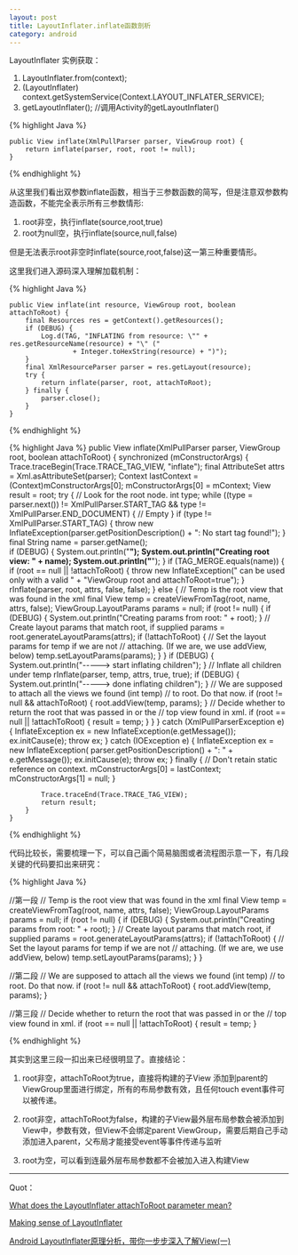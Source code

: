 ```yaml
---
layout: post
title: LayoutInflater.inflate函数剖析
category: android
---
```


LayoutInflater 实例获取：

1. LayoutInflater.from(context);                
2. (LayoutInflater) context.getSystemService(Context.LAYOUT_INFLATER_SERVICE);          
3. getLayoutInflater(); //调用Activity的getLayoutInflater()         




{% highlight Java %}

    public View inflate(XmlPullParser parser, ViewGroup root) {
        return inflate(parser, root, root != null);
    }

{%  endhighlight %}

从这里我们看出双参数inflate函数，相当于三参数函数的简写，但是注意双参数构造函数，不能完全表示所有三参数情形:

1. root非空，执行inflate(source,root,true)         
2. root为null空，执行inflate(source,null,false)       

但是无法表示root非空时inflate(source,root,false)这一第三种重要情形。

这里我们进入源码深入理解加载机制：

{% highlight Java %}

    public View inflate(int resource, ViewGroup root, boolean attachToRoot) {
        final Resources res = getContext().getResources();
        if (DEBUG) {
            Log.d(TAG, "INFLATING from resource: \"" + res.getResourceName(resource) + "\" ("
                    + Integer.toHexString(resource) + ")");
        }
        final XmlResourceParser parser = res.getLayout(resource);
        try {
            return inflate(parser, root, attachToRoot);
        } finally {
            parser.close();
        }
    }

{%  endhighlight %}

{% highlight Java %}
public View inflate(XmlPullParser parser, ViewGroup root, boolean attachToRoot) {
        synchronized (mConstructorArgs) {
            Trace.traceBegin(Trace.TRACE_TAG_VIEW, "inflate");
            final AttributeSet attrs = Xml.asAttributeSet(parser);
            Context lastContext = (Context)mConstructorArgs[0];
            mConstructorArgs[0] = mContext;
            View result = root;
            try {
                // Look for the root node.
                int type;
                while ((type = parser.next()) != XmlPullParser.START_TAG &&
                        type != XmlPullParser.END_DOCUMENT) {
                    // Empty
                }
                if (type != XmlPullParser.START_TAG) {
                    throw new InflateException(parser.getPositionDescription()
                            + ": No start tag found!");
                }
                final String name = parser.getName();                
                if (DEBUG) {
                    System.out.println("**************************");
                    System.out.println("Creating root view: "
                            + name);
                    System.out.println("**************************");
                }
                if (TAG_MERGE.equals(name)) {
                    if (root == null || !attachToRoot) {
                        throw new InflateException("<merge /> can be used only with a valid "
                                + "ViewGroup root and attachToRoot=true");
                    }
                    rInflate(parser, root, attrs, false, false);
                } else {
                    // Temp is the root view that was found in the xml
                    final View temp = createViewFromTag(root, name, attrs, false);
                    ViewGroup.LayoutParams params = null;
                    if (root != null) {
                        if (DEBUG) {
                            System.out.println("Creating params from root: " +
                                    root);
                        }
                        // Create layout params that match root, if supplied
                        params = root.generateLayoutParams(attrs);
                        if (!attachToRoot) {
                            // Set the layout params for temp if we are not
                            // attaching. (If we are, we use addView, below)
                            temp.setLayoutParams(params);
                        }
                    }
                    if (DEBUG) {
                        System.out.println("-----> start inflating children");
                    }
                    // Inflate all children under temp
                    rInflate(parser, temp, attrs, true, true);
                    if (DEBUG) {
                        System.out.println("-----> done inflating children");
                    }
                    // We are supposed to attach all the views we found (int temp)
                    // to root. Do that now.
                    if (root != null && attachToRoot) {
                        root.addView(temp, params);
                    }
                    // Decide whether to return the root that was passed in or the
                    // top view found in xml.
                    if (root == null || !attachToRoot) {
                        result = temp;
                    }
                }
            } catch (XmlPullParserException e) {
                InflateException ex = new InflateException(e.getMessage());
                ex.initCause(e);
                throw ex;
            } catch (IOException e) {
                InflateException ex = new InflateException(
                        parser.getPositionDescription()
                        + ": " + e.getMessage());
                ex.initCause(e);
                throw ex;
            } finally {
                // Don't retain static reference on context.
                mConstructorArgs[0] = lastContext;
                mConstructorArgs[1] = null;
            }

            Trace.traceEnd(Trace.TRACE_TAG_VIEW);
            return result;
        }
    }

{%  endhighlight %}

代码比较长，需要梳理一下，可以自己画个简易脑图或者流程图示意一下，有几段关键的代码要扣出来研究：


{% highlight Java %}

//第一段
                    // Temp is the root view that was found in the xml
                    final View temp = createViewFromTag(root, name, attrs, false);
                    ViewGroup.LayoutParams params = null;
                    if (root != null) {
                        if (DEBUG) {
                            System.out.println("Creating params from root: " +
                                    root);
                        }
                        // Create layout params that match root, if supplied
                        params = root.generateLayoutParams(attrs);
                        if (!attachToRoot) {
                            // Set the layout params for temp if we are not
                            // attaching. (If we are, we use addView, below)
                            temp.setLayoutParams(params);
                        }
                    }

//第二段
                    // We are supposed to attach all the views we found (int temp)
                    // to root. Do that now.
                    if (root != null && attachToRoot) {
                        root.addView(temp, params);
                    }

//第三段
                    // Decide whether to return the root that was passed in or the
                    // top view found in xml.
                    if (root == null || !attachToRoot) {
                        result = temp;
                    }

{%  endhighlight %}

其实到这里三段一扣出来已经很明显了。直接结论：

1.  root非空，attachToRoot为true，直接将构建的子View 添加到parent的ViewGroup里面进行绑定，所有的布局参数有效，且任何touch event事件可以被传递。

2.  root非空，attachToRoot为false，构建的子View最外层布局参数会被添加到View中，参数有效，但View不会绑定parent ViewGroup，需要后期自己手动添加进入parent，父布局才能接受event等事件传递与监听             
3.  root为空，可以看到连最外层布局参数都不会被加入进入构建View


---

Quot：

[What does the LayoutInflater attachToRoot parameter mean?](http://stackoverflow.com/questions/12567578/what-does-the-layoutinflater-attachtoroot-parameter-mean)

[Making sense of LayoutInflater](http://stackoverflow.com/questions/5026926/making-sense-of-layoutinflater)

[Android LayoutInflater原理分析，带你一步步深入了解View(一)](http://blog.csdn.net/guolin_blog/article/details/12921889)
